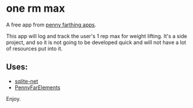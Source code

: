 # one rm max

A free app from [penny farthing apps](http://pennyfarthingapps.com).

This app will log and track the user's 1 rep max for weight lifting. It's a side project, 
and so it is not going to be developed quick and will not have a lot of resources put into it.

## Uses:

* [sqlite-net](https://github.com/praeclarum/sqlite-net)
* [PennyFarElements](http://penfarapps.com/Sx1v5n)

Enjoy.
